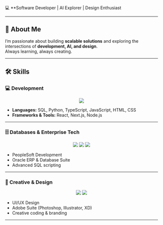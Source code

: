  
💻 **Software Developer | AI Explorer | Design Enthusiast 

---

## 🚀 About Me  
I’m passionate about building **scalable solutions** and exploring the intersections of **development, AI, and design**.  
Always learning, always creating.  

---

## 🛠️ Skills  

### 💻 Development  
<p align="center">
  <img src="https://skillicons.dev/icons?i=python,ts,js,html,css,java" />
</p>

- **Languages:** SQL, Python, TypeScript, JavaScript, HTML, CSS  
- **Frameworks & Tools:** React, Next.js, Node.js  

---

### 🗄️ Databases & Enterprise Tech  
<p align="center">
  <img src="https://img.shields.io/badge/Oracle-F80000?style=for-the-badge&logo=oracle&logoColor=white" />
  <img src="https://img.shields.io/badge/PeopleSoft-003B57?style=for-the-badge&logo=ibm&logoColor=white" />
  <img src="https://img.shields.io/badge/SQL-336791?style=for-the-badge&logo=postgresql&logoColor=white" />
</p>

- PeopleSoft Development  
- Oracle ERP & Database Suite  
- Advanced SQL scripting  

---

### 🎨 Creative & Design  
<p align="center">
  <img src="https://skillicons.dev/icons?i=figma" />
  <img src="https://img.shields.io/badge/Adobe%20Creative%20Cloud-DA1F26?style=for-the-badge&logo=adobecreativecloud&logoColor=white" />
</p>

- UI/UX Design  
- Adobe Suite (Photoshop, Illustrator, XD)  
- Creative coding & branding  

---


